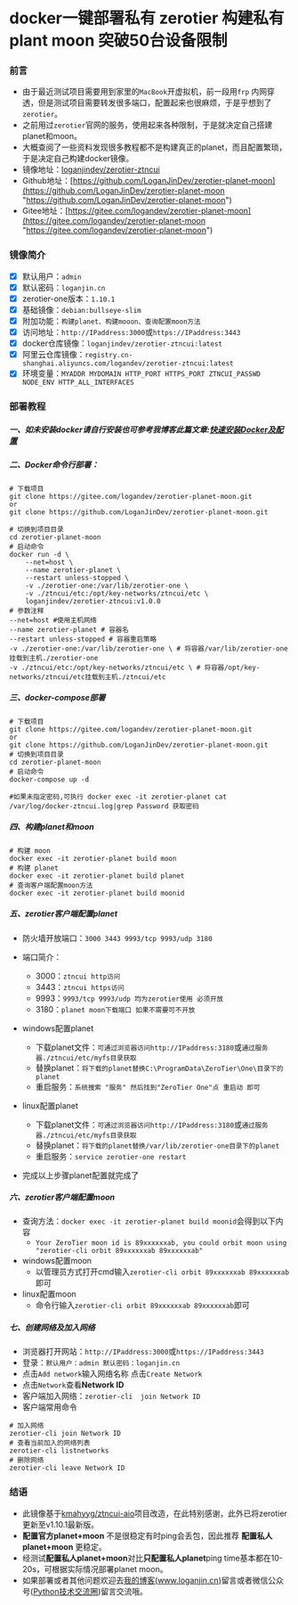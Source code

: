 # docker一键部署私有 zerotier 构建私有plant moon 突破50台设备限制

### 前言

*   由于最近测试项目需要用到家里的`MacBook`开虚拟机，前一段用`frp` 内网穿透，但是测试项目需要转发很多端口，配置起来也很麻烦，于是乎想到了`zerotier`。
*   之前用过`zerotier`官网的服务，使用起来各种限制，于是就决定自己搭建planet和moon。
*   大概查阅了一些资料发现很多教程都不是构建真正的planet，而且配置繁琐，于是决定自己构建docker镜像。
*   镜像地址：[loganjindev/zerotier-ztncui](https://hub.docker.com/r/loganjindev/zerotier-ztncui "loganjindev/zerotier-ztncui")
*   Github地址：[https://github.com/LoganJinDev/zerotier-planet-moon](https://github.com/LoganJinDev/zerotier-planet-moon "https://github.com/LoganJinDev/zerotier-planet-moon")
*   Gitee地址：[https://gitee.com/logandev/zerotier-planet-moon](https://gitee.com/logandev/zerotier-planet-moon "https://gitee.com/logandev/zerotier-planet-moon")

### 镜像简介

*   [x] 默认用户：`admin`
*   [x] 默认密码：`loganjin.cn`
*   [x] zerotier-one版本：`1.10.1`
*   [x] 基础镜像：`debian:bullseye-slim`
*   [x] 附加功能：`构建planet、构建mooon、查询配置moon方法`
*   [x] 访问地址：`http://IPaddress:3000`或`https://IPaddress:3443`
*   [x] docker仓库镜像：`loganjindev/zerotier-ztncui:latest`
*   [x] 阿里云仓库镜像：`registry.cn-shanghai.aliyuncs.com/logandev/zerotier-ztncui:latest`
*   [x] 环境变量：`MYADDR MYDOMAIN HTTP_PORT HTTPS_PORT ZTNCUI_PASSWD NODE_ENV HTTP_ALL_INTERFACES`

### 部署教程

##### 一、如未安装docker请自行安装也可参考我博客此篇文章:[快速安装Docker及配置](https://www.loganjin.cn/article/docker-install/)

##### 二、Docker命令行部署：

```shell
# 下载项目
git clone https://gitee.com/logandev/zerotier-planet-moon.git
or 
git clone https://github.com/LoganJinDev/zerotier-planet-moon.git

# 切换到项目目录
cd zerotier-planet-moon
# 启动命令
docker run -d \
    --net=host \
    --name zerotier-planet \
    --restart unless-stopped \
    -v ./zerotier-one:/var/lib/zerotier-one \
    -v ./ztncui/etc:/opt/key-networks/ztncui/etc \
    loganjindev/zerotier-ztncui:v1.0.0
# 参数注释
--net=host #使用主机网络
--name zerotier-planet # 容器名
--restart unless-stopped # 容器重启策略
-v ./zerotier-one:/var/lib/zerotier-one \ # 将容器/var/lib/zerotier-one挂载到主机./zerotier-one
-v ./ztncui/etc:/opt/key-networks/ztncui/etc \ # 将容器/opt/key-networks/ztncui/etc挂载到主机./ztncui/etc
```

##### 三、docker-compose部署

```shell
# 下载项目
git clone https://gitee.com/logandev/zerotier-planet-moon.git
or 
git clone https://github.com/LoganJinDev/zerotier-planet-moon.git
# 切换到项目目录
cd zerotier-planet-moon
# 启动命令
docker-compose up -d

#如果未指定密码,可执行 docker exec -it zerotier-planet cat /var/log/docker-ztncui.log|grep Password 获取密码
```

##### 四、构建planet和moon

```shell
# 构建 moon
docker exec -it zerotier-planet build moon
# 构建 planet
docker exec -it zerotier-planet build planet
# 查询客户端配置moon方法
docker exec -it zerotier-planet build moonid
```

##### 五、zerotier客户端配置planet

*   防火墙开放端口：`3000 3443 9993/tcp 9993/udp 3180`

*   端口简介：
    *   3000：`ztncui http访问`
    *   3443：`ztncui https访问`
    *   9993：`9993/tcp 9993/udp 均为zerotier使用 必须开放`
    *   3180：`planet moon下载端口 如果不需要可不开放`

*   windows配置planet
    *   下载planet文件：`可通过浏览器访问http://IPaddress:3180`或`通过服务器./ztncui/etc/myfs目录获取`
    *   替换planet：`将下载的planet替换C:\ProgramData\ZeroTier\One\目录下的planet `
    *   重启服务：`系统搜索 "服务" 然后找到"ZeroTier One"点 重启动 即可  `

*   linux配置planet
    *   下载planet文件：`可通过浏览器访问http://IPaddress:3180`或`通过服务器./ztncui/etc/myfs目录获取`
    *   替换planet：`将下载的planet替换/var/lib/zerotier-one目录下的planet `
    *   重启服务：`service zerotier-one restart`

*   完成以上步骤planet配置就完成了

##### 六、zerotier客户端配置moon

*   查询方法：`docker exec -it zerotier-planet build moonid`会得到以下内容
    *   `Your ZeroTier moon id is 89xxxxxxab, you could orbit moon using "zerotier-cli orbit 89xxxxxxab 89xxxxxxab"`
*   windows配置moon
    *   以管理员方式打开cmd输入`zerotier-cli orbit 89xxxxxxab 89xxxxxxab`即可
*   linux配置moon
    *   命令行输入`zerotier-cli orbit 89xxxxxxab 89xxxxxxab`即可

##### 七、创建网络及加入网络

*   浏览器打开网站：`http://IPaddress:3000`或`https://IPaddress:3443`
*   登录：`默认用户：admin 默认密码：loganjin.cn`
*   点击`Add network`输入网络名称 点击`Create Network`
*   点击`Network`查看**Network ID**
*   客户端加入网络：`zerotier-cli  join Network ID`
*   客户端常用命令

```shell
# 加入网络
zerotier-cli join Network ID
# 查看当前加入的网络列表
zerotier-cli listnetworks
# 删除网络
zerotier-cli leave Network ID
```

### 结语

*   此镜像基于[kmahyyg/ztncui-aio](https://github.com/kmahyyg/ztncui-aio)项目改造，在此特别感谢，此外已将zerotier更新至v1.10.1最新版。
*   **配置官方planet+moon** 不是很稳定有时ping会丢包，因此推荐 **配置私人planet+moon** 更稳定。
*   经测试**配置私人planet+moon**对比**只配置私人planet**ping time基本都在10-20s，可根据实际情况部署planet moon。
*   如果部署或者其他问题欢迎去[我的博客(www.loganjin.cn)](https://www.loganjin.cn/)留言或者微信公众号([Python技术交流圈](https://img-blog.csdnimg.cn/img_convert/09f3ccbb0f9231855f20b0f5fca7da16.png#pic_center))留言交流哦。
